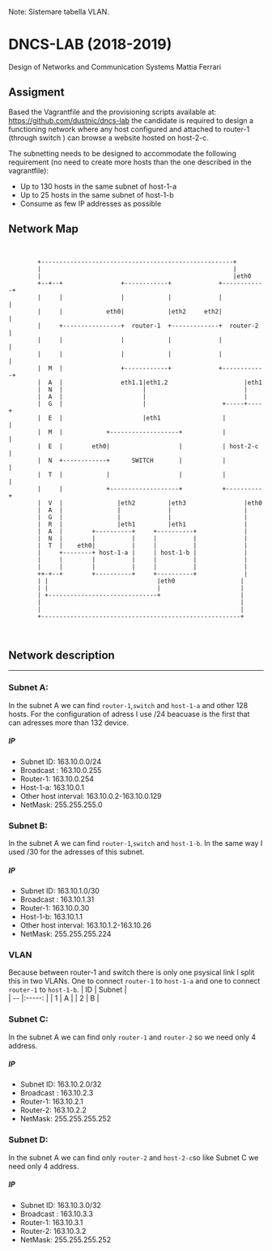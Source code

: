 Note: Sistemare tabella VLAN.

# DNCS-LAB (2018-2019)
Design of Networks and Communication Systems
Mattia Ferrari
## Assigment
Based the Vagrantfile and the provisioning scripts available at: https://github.com/dustnic/dncs-lab the candidate is required to design a functioning network where any host configured and attached to router-1 (through switch ) can browse a website hosted on host-2-c.

The subnetting needs to be designed to accommodate the following requirement (no need to create more hosts than the one described in the vagrantfile):
  - Up to 130 hosts in the same subnet of host-1-a
  - Up to 25 hosts in the same subnet of host-1-b
  - Consume as few IP addresses as possible
## Network Map
```


        +-----------------------------------------------------+
        |                                                     |
        |                                                     |eth0
        +--+--+                +------------+             +------------+
        |     |                |            |             |            |
        |     |            eth0|            |eth2     eth2|            |
        |     +----------------+  router-1  +-------------+  router-2  |
        |     |                |            |             |            |
        |     |                |            |             |            |
        |  M  |                +------------+             +------------+
        |  A  |                eth1.1|eth1.2                     |eth1
        |  N  |                      |                           |
        |  A  |                      |                           |
        |  G  |                      |                     +-----+----+
        |  E  |                      |eth1                 |          |
        |  M  |            +-------------------+           |          |
        |  E  |        eth0|                   |           | host-2-c |
        |  N  +------------+      SWITCH       |           |          |
        |  T  |            |                   |           |          |
        |     |            +-------------------+           +----------+
        |  V  |               |eth2         |eth3                |eth0
        |  A  |               |             |                    |
        |  G  |               |             |                    |
        |  R  |               |eth1         |eth1                |
        |  A  |        +----------+     +----------+             |
        |  N  |        |          |     |          |             |
        |  T  |    eth0|          |     |          |             |
        |     +--------+ host-1-a |     | host-1-b |             |
        |     |        |          |     |          |             |
        |     |        |          |     |          |             |
        ++-+--+        +----------+     +----------+             |
        | |                              |eth0                  |
        | |                              |                      |
        | +------------------------------+                      |
        |                                                       |
        |                                                       |
        +-------------------------------------------------------+



```

## Network description
----
### Subnet A:
In the subnet A we can find `router-1`,`switch` and `host-1-a` and other 128 hosts.
For the configuration of adress I use /24 beacuase is the first that can adresses more than 132 device.
##### IP
- Subnet ID: 163.10.0.0/24
- Broadcast : 163.10.0.255
- Router-1: 163.10.0.254
- Host-1-a: 163.10.0.1
- Other host interval: 163.10.0.2-163.10.0.129
- NetMask: 255.255.255.0
### Subnet B:
In the subnet A we can find `router-1`,`switch` and `host-1-b`.
In the same way I used /30 for the adresses of this subnet.
##### IP
- Subnet ID: 163.10.1.0/30
- Broadcast : 163.10.1.31
- Router-1: 163.10.0.30
- Host-1-b: 163.10.1.1
- Other host interval: 163.10.1.2-163.10.26
- NetMask: 255.255.255.224
### VLAN
Because between router-1 and switch there is only one psysical link I split this in two VLANs. One to connect `router-1` to `host-1-a` and one to connect `router-1` to `host-1-b`.
| ID | Subnet |  
| -- |:-----: | 
| 1  | A      | 
| 2  | B      |   
### Subnet C:
In the subnet A we can find only `router-1` and `router-2` so we need only 4 address.
##### IP
- Subnet ID: 163.10.2.0/32
- Broadcast : 163.10.2.3
- Router-1: 163.10.2.1
- Router-2: 163.10.2.2
- NetMask: 255.255.255.252
### Subnet D:
In the subnet A we can find only `router-2` and `host-2-c`so like Subnet C we need only 4 address.
##### IP
- Subnet ID: 163.10.3.0/32
- Broadcast : 163.10.3.3
- Router-1: 163.10.3.1
- Router-2: 163.10.3.2
- NetMask: 255.255.255.252





